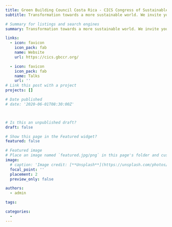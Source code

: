 ```yaml
---
title: Green Building Council Costa Rica - CICS Congress of Sustainable Cities
subtitle: Transformation towards a more sustainable world. We invite you to join the change and be an active participant in the IX edition of the International Congress of Sustainable Cities, which will take place from June 1 to 3, 2022, at the Crowne Plaza Corobicí.

# Summary for listings and search engines
summary: Transformation towards a more sustainable world. We invite you to join the change and be an active participant in the IX edition of the International Congress of Sustainable Cities, which will take place from June 1 to 3, 2022, at the Crowne Plaza Corobicí.

links:
  - icon: favicon
    icon_pack: fab
    name: Website
    url: https://cics.gbccr.org/

  - icon: favicon
    icon_pack: fab
    name: Talks
    url: ''
# Link this post with a project
projects: []

# Date published
# date: '2020-06-01T08:30:00Z'



# Is this an unpublished draft?
draft: false

# Show this page in the Featured widget?
featured: false

# Featured image
# Place an image named `featured.jpg/png` in this page's folder and customize its options here.
image:
  # caption: 'Image credit: [**Unsplash**](https://unsplash.com/photos/CpkOjOcXdUY)'
  focal_point: ''
  placement: 2
  preview_only: false

authors:
  - admin

tags:

categories:
  - 
---
```







